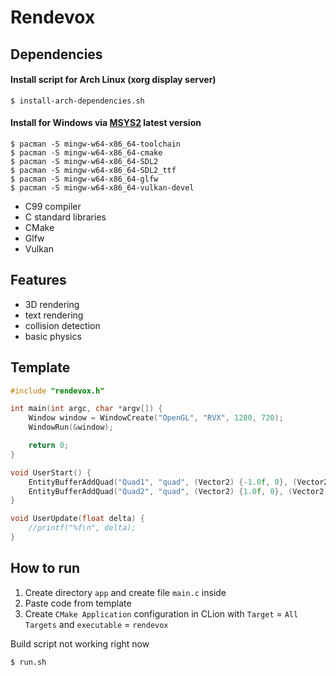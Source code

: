 # Rendevox

## Dependencies
#### Install script for Arch Linux (xorg display server)
``` shell
$ install-arch-dependencies.sh
```

#### Install for Windows via [MSYS2](https://repo.msys2.org/distrib/x86_64/) latest version
```shell
$ pacman -S mingw-w64-x86_64-toolchain
$ pacman -S mingw-w64-x86_64-cmake
$ pacman -S mingw-w64-x86_64-SDL2
$ pacman -S mingw-w64-x86_64-SDL2_ttf
$ pacman -S mingw-w64-x86_64-glfw
$ pacman -S mingw-w64-x86_64-vulkan-devel
```

- C99 compiler
- C standard libraries
- CMake
- Glfw
- Vulkan

## Features
- 3D rendering
- text rendering
- collision detection
- basic physics

## Template

```c
#include "rendevox.h"

int main(int argc, char *argv[]) {
    Window window = WindowCreate("OpenGL", "RVX", 1280, 720);
    WindowRun(&window);

    return 0;
}

void UserStart() {
    EntityBufferAddQuad("Quad1", "quad", (Vector2) {-1.0f, 0}, (Vector2) {0.2f, 0.4f});
    EntityBufferAddQuad("Quad2", "quad", (Vector2) {1.0f, 0}, (Vector2) {0.2f, 0.4f});
}

void UserUpdate(float delta) {
    //printf("%f\n", delta);
}
```

## How to run

1. Create directory `app` and create file `main.c` inside
2. Paste code from template
3. Create `CMake Application` configuration in CLion with `Target` = `All Targets` and `executable` = `rendevox`

Build script not working right now
``` shell
$ run.sh
```

